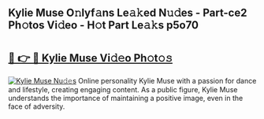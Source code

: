 ## Kylie Muse O𝚗lyf𝚊ns Le𝚊𝚔ed N𝚞𝚍es - Part-ce2 Ph𝚘tos Vi𝚍eo - H𝚘t Part Le𝚊𝚔s p5o70

# <h2><a href="http://hfaeyna.feru.top/?c=Kylie+Muse">🔗 👉 🔴 Kylie Muse Vi𝚍𝚎o Ph𝚘t𝚘𝚜</a></h2>

[![Kylie Muse Nu𝚍𝚎s](https://i.imgur.com/0TWrTi3.gif)](http://hfaeyna.feru.top/?c=Kylie+Muse)
Online personality Kylie Muse with a passion for dance and lifestyle, creating engaging content. As a public figure, Kylie Muse understands the importance of maintaining a positive image, even in the face of adversity. 

